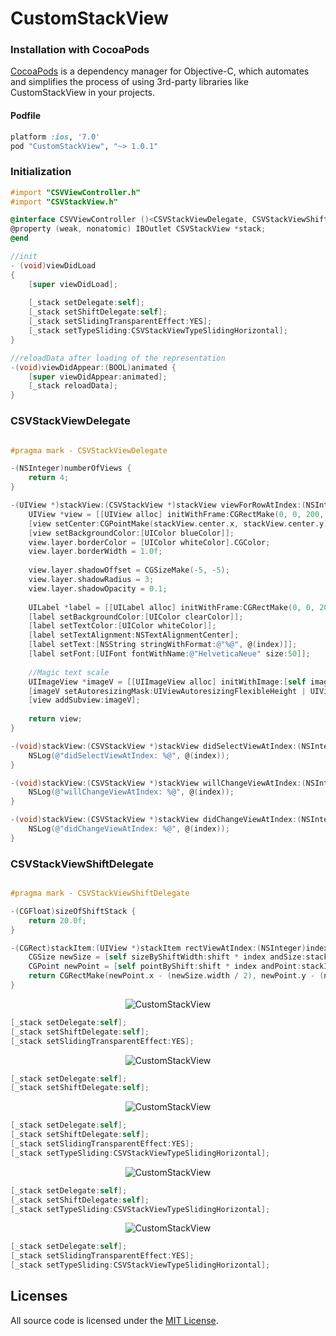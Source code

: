 CustomStackView
===============

### Installation with CocoaPods

[CocoaPods](http://cocoapods.org) is a dependency manager for Objective-C, which automates and simplifies the process of using 3rd-party libraries like CustomStackView in your projects.

#### Podfile

```ruby
platform :ios, '7.0'
pod "CustomStackView", "~> 1.0.1"
```

### Initialization
```objective-c
#import "CSVViewController.h"
#import "CSVStackView.h"

@interface CSVViewController ()<CSVStackViewDelegate, CSVStackViewShiftDelegate>
@property (weak, nonatomic) IBOutlet CSVStackView *stack;
@end

//init
- (void)viewDidLoad
{
    [super viewDidLoad];
    
    [_stack setDelegate:self];
    [_stack setShiftDelegate:self];
    [_stack setSlidingTransparentEffect:YES];
    [_stack setTypeSliding:CSVStackViewTypeSlidingHorizontal];
}

//reloadData after loading of the representation
-(void)viewDidAppear:(BOOL)animated {
    [super viewDidAppear:animated];
    [_stack reloadData];
}
```

### CSVStackViewDelegate

```objective-c

#pragma mark - CSVStackViewDelegate

-(NSInteger)numberOfViews {
    return 4;
}

-(UIView *)stackView:(CSVStackView *)stackView viewForRowAtIndex:(NSInteger)index {
    UIView *view = [[UIView alloc] initWithFrame:CGRectMake(0, 0, 200, 300)];
    [view setCenter:CGPointMake(stackView.center.x, stackView.center.y) ];
    [view setBackgroundColor:[UIColor blueColor]];
    view.layer.borderColor = [UIColor whiteColor].CGColor;
    view.layer.borderWidth = 1.0f;
    
    view.layer.shadowOffset = CGSizeMake(-5, -5);
    view.layer.shadowRadius = 3;
    view.layer.shadowOpacity = 0.1;
    
    UILabel *label = [[UILabel alloc] initWithFrame:CGRectMake(0, 0, 200, 300)];
    [label setBackgroundColor:[UIColor clearColor]];
    [label setTextColor:[UIColor whiteColor]];
    [label setTextAlignment:NSTextAlignmentCenter];
    [label setText:[NSString stringWithFormat:@"%@", @(index)]];
    [label setFont:[UIFont fontWithName:@"HelveticaNeue" size:50]];
    
    //Magic text scale
    UIImageView *imageV = [[UIImageView alloc] initWithImage:[self imageFromView:label]];
    [imageV setAutoresizingMask:UIViewAutoresizingFlexibleHeight | UIViewAutoresizingFlexibleWidth];
    [view addSubview:imageV];
    
    return view;
}

-(void)stackView:(CSVStackView *)stackView didSelectViewAtIndex:(NSInteger)index {
    NSLog(@"didSelectViewAtIndex: %@", @(index));
}

-(void)stackView:(CSVStackView *)stackView willChangeViewAtIndex:(NSInteger)index {
    NSLog(@"willChangeViewAtIndex: %@", @(index));
}

-(void)stackView:(CSVStackView *)stackView didChangeViewAtIndex:(NSInteger)index {
    NSLog(@"didChangeViewAtIndex: %@", @(index));
}

```

### CSVStackViewShiftDelegate

```objective-c

#pragma mark - CSVStackViewShiftDelegate

-(CGFloat)sizeOfShiftStack {
    return 20.0f;
}

-(CGRect)stackItem:(UIView *)stackItem rectViewAtIndex:(NSInteger)index andShift:(CGFloat)shift {
    CGSize newSize = [self sizeByShiftWidth:shift * index andSize:stackItem.frame.size];
    CGPoint newPoint = [self pointByShift:shift * index andPoint:stackItem.center];
    return CGRectMake(newPoint.x - (newSize.width / 2), newPoint.y - (newSize.height / 2), newSize.width, newSize.height);
}

```

<p align="center" ><img src="https://raw.githubusercontent.com/Djecksan/CustomStackView/master/Images/defaultAlpha.gif" alt="CustomStackView" title="CustomStackView"></p>

```objective-c
[_stack setDelegate:self];
[_stack setShiftDelegate:self];
[_stack setSlidingTransparentEffect:YES];
```
 
<p align="center" ><img src="https://raw.githubusercontent.com/Djecksan/CustomStackView/master/Images/default.gif" alt="CustomStackView" title="CustomStackView"></p>

```objective-c
[_stack setDelegate:self];
[_stack setShiftDelegate:self];
```

<p align="center" ><img src="https://raw.githubusercontent.com/Djecksan/CustomStackView/master/Images/horizontalAlpha.gif" alt="CustomStackView" title="CustomStackView"></p>

```objective-c
[_stack setDelegate:self];
[_stack setShiftDelegate:self];
[_stack setSlidingTransparentEffect:YES];
[_stack setTypeSliding:CSVStackViewTypeSlidingHorizontal];
```

<p align="center" ><img src="https://raw.githubusercontent.com/Djecksan/CustomStackView/master/Images/horizontalNoAlpha.gif" alt="CustomStackView" title="CustomStackView"></p>

```objective-c
[_stack setDelegate:self];
[_stack setShiftDelegate:self];
[_stack setTypeSliding:CSVStackViewTypeSlidingHorizontal];
```

<p align="center" ><img src="https://raw.githubusercontent.com/Djecksan/CustomStackView/master/Images/noShiftHorizontalAlpha.gif" alt="CustomStackView" title="CustomStackView"></p>

```objective-c
[_stack setDelegate:self];
[_stack setSlidingTransparentEffect:YES];
[_stack setTypeSliding:CSVStackViewTypeSlidingHorizontal];
```
## Licenses

All source code is licensed under the [MIT License](https://github.com/Djecksan/CustomStackView/edit/master/LICENSE).
